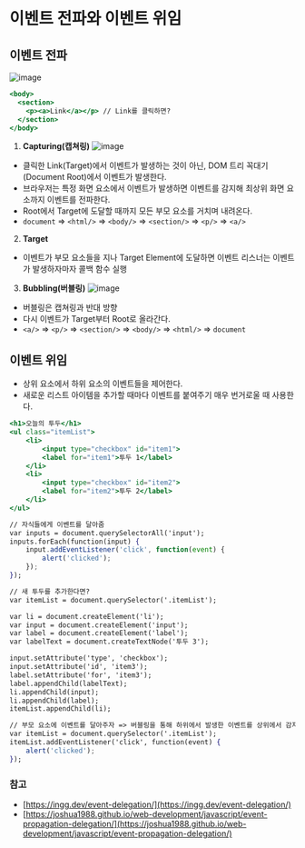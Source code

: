 # 이벤트 전파와 이벤트 위임
## 이벤트 전파
![image](https://user-images.githubusercontent.com/105091138/227468804-34fa972e-2c98-46a4-8beb-29f70e2ba24f.png)

```jsx
<body>
  <section>
    <p><a>Link</a></p> // Link를 클릭하면?
  </section>
</body>
```

1. **Capturing(캡쳐링)**
![image](https://user-images.githubusercontent.com/105091138/227469219-7be8444e-ec2f-4ea1-8dbe-e92dc972e948.png)
- 클릭한 Link(Target)에서 이벤트가 발생하는 것이 아닌, DOM 트리 꼭대기(Document Root)에서 이벤트가 발생한다.
- 브라우저는 특정 화면 요소에서 이벤트가 발생하면 이벤트를 감지해 최상위 화면 요소까지 이벤트를 전파한다.
- Root에서 Target에 도달할 때까지 모든 부모 요소를 거치며 내려온다.
- `document` ⇒ `<html/>` ⇒ `<body/>` ⇒ `<section/>` ⇒ `<p/>` ⇒ `<a/>`

2. **Target**
- 이벤트가 부모 요소들을 지나 Target Element에 도달하면 이벤트 리스너는 이벤트가 발생하자마자 콜백 함수 실행

3. **Bubbling(버블링)**
![image](https://user-images.githubusercontent.com/105091138/227469991-3f264a46-2e09-405c-b5f4-42a56f8882e6.png)
- 버블링은 캡쳐링과 반대 방향
- 다시 이벤트가 Target부터 Root로 올라간다.
- `<a/>` ⇒ `<p/>` ⇒ `<section/>` ⇒ `<body/>` ⇒ `<html/>` ⇒ `document`

## 이벤트 위임
- 상위 요소에서 하위 요소의 이벤트들을 제어한다.
- 새로운 리스트 아이템을 추가할 때마다 이벤트를 붙여주기 매우 번거로울 때 사용한다.

```jsx
<h1>오늘의 투두</h1>
<ul class="itemList">
	<li>
		<input type="checkbox" id="item1">
		<label for="item1">투두 1</label>
	</li>
	<li>
		<input type="checkbox" id="item2">
		<label for="item2">투두 2</label>
	</li>
</ul>

// 자식들에게 이벤트를 달아줌
var inputs = document.querySelectorAll('input');
inputs.forEach(function(input) {
	input.addEventListener('click', function(event) {
		alert('clicked');
	});
});

// 새 투두를 추가한다면?
var itemList = document.querySelector('.itemList');

var li = document.createElement('li');
var input = document.createElement('input');
var label = document.createElement('label');
var labelText = document.createTextNode('투두 3');

input.setAttribute('type', 'checkbox');
input.setAttribute('id', 'item3');
label.setAttribute('for', 'item3');
label.appendChild(labelText);
li.appendChild(input);
li.appendChild(label);
itemList.appendChild(li);

// 부모 요소에 이벤트를 달아주자 => 버블링을 통해 하위에서 발생한 이벤트를 상위에서 감지
var itemList = document.querySelector('.itemList');
itemList.addEventListener('click', function(event) {
	alert('clicked');
});
```

### 참고
- [https://ingg.dev/event-delegation/](https://ingg.dev/event-delegation/)
- [https://joshua1988.github.io/web-development/javascript/event-propagation-delegation/](https://joshua1988.github.io/web-development/javascript/event-propagation-delegation/)
